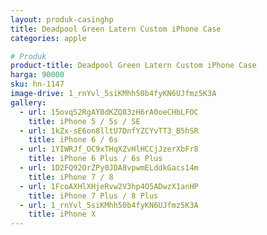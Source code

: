 ```yaml
---
layout: produk-casinghp
title: Deadpool Green Latern Custom iPhone Case
categories: apple

# Produk
product-title: Deadpool Green Latern Custom iPhone Case
harga: 90000
sku: hn-1147
image-drive: 1_rnYvl_5siKMhh50b4fyKN6UJfmz5K3A
gallery:
  - url: 15ovqS2RgAYBdKZQ83zH6rA0oeCHbLFOC
    title: iPhone 5 / 5s / SE
  - url: 1kZx-sE6on8lltU7DnfYZCYvTT3_B5hSR
    title: iPhone 6 / 6s
  - url: 1YIWRJf_OC9xTHqXZvHlHCCjJzerXbFr8
    title: iPhone 6 Plus / 6s Plus
  - url: 1D2FQ92OrZPy0JDA8vpwmELddkGacs14m
    title: iPhone 7 / 8
  - url: 1FcoAXHlXHjeRvw2V3hp4O5ADwzX1anHP
    title: iPhone 7 Plus / 8 Plus
  - url: 1_rnYvl_5siKMhh50b4fyKN6UJfmz5K3A
    title: iPhone X
---
```

